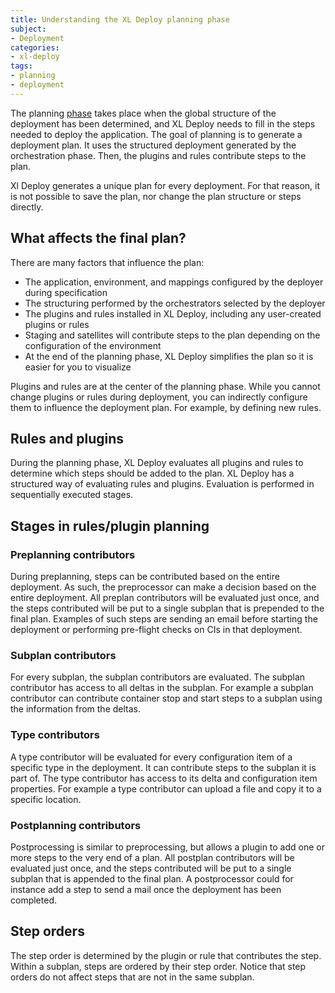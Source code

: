 ```yaml
---
title: Understanding the XL Deploy planning phase
subject:
- Deployment
categories:
- xl-deploy
tags:
- planning
- deployment
---
```


The planning [phase](the-deployment-process-from-package-to-deployment.html) takes place when the global structure of the deployment has been determined, and XL Deploy needs to fill in the steps needed to deploy the application. The goal of planning is to generate a deployment plan. It uses the structured deployment generated by the orchestration phase. Then, the plugins and rules contribute steps to the plan.

Xl Deploy generates a unique plan for every deployment. For that reason, it is not possible to save the plan, nor change the plan structure or steps directly.

## What affects the final plan?

There are many factors that influence the plan:

* The application, environment, and mappings configured by the deployer during specification
* The structuring performed by the orchestrators selected by the deployer
* The plugins and rules installed in XL Deploy, including any user-created plugins or rules
* Staging and satellites will contribute steps to the plan depending on the configuration of the environment
* At the end of the planning phase, XL Deploy simplifies the plan so it is easier for you to visualize

Plugins and rules are at the center of the planning phase. While you cannot change plugins or rules during deployment, you can indirectly configure them to influence the deployment plan. For example, by defining new rules.

## Rules and plugins

During the planning phase, XL Deploy evaluates all plugins and rules to determine which steps should be added to the plan. XL Deploy has a structured way of evaluating rules and plugins. Evaluation is performed in sequentially executed stages.

## Stages in rules/plugin planning

### Preplanning contributors

During preplanning, steps can be contributed based on the entire deployment. As such, the preprocessor can make a decision based on the entire deployment. All preplan contributors will be evaluated just once, and the steps contributed will be put to a single subplan that is prepended to the final plan. Examples of such steps are sending an email before starting the deployment or performing pre-flight checks on CIs in that deployment.

### Subplan contributors

For every subplan, the subplan contributors are evaluated. The subplan contributor has access to all deltas in the subplan. For example a subplan contributor can contribute container stop and start steps to a subplan using the information from the deltas.

### Type contributors

A type contributor will be evaluated for every configuration item of a specific type in the deployment. It can contribute steps to the subplan it is part of. The type contributor has access to its delta and configuration item properties. For example a type contributor can upload a file and copy it to a specific location.

### Postplanning contributors

Postprocessing is similar to preprocessing, but allows a plugin to add one or more steps to the very end of a plan. All postplan contributors will be evaluated just once, and the steps contributed will be put to a single subplan that is appended to the final plan. A postprocessor could for instance add a step to send a mail once the deployment has been completed.

## Step orders

The step order is determined by the plugin or rule that contributes the step. Within a subplan, steps are ordered by their step order. Notice that step orders do not affect steps that are not in the same subplan.
